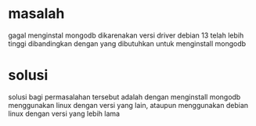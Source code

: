 # masalah
gagal menginstal mongodb dikarenakan versi driver debian 13 telah lebih tinggi dibandingkan dengan yang dibutuhkan untuk menginstall mongodb

# solusi
solusi bagi permasalahan tersebut adalah dengan menginstall mongodb menggunakan linux dengan versi yang lain, ataupun menggunakan debian linux dengan versi yang lebih lama
